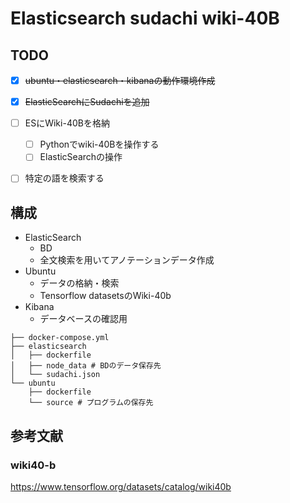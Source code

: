 # Elasticsearch sudachi wiki-40B

## TODO
* [x] ~~ubuntu・elasticsearch・kibanaの動作環境作成~~
* [x] ~~ElasticSearchにSudachiを追加~~
* [ ] ESにWiki-40Bを格納
  * [ ] Pythonでwiki-40Bを操作する
  * [ ] ElasticSearchの操作
* [ ] 特定の語を検索する


## 構成
* ElasticSearch
  * BD
  * 全文検索を用いてアノテーションデータ作成
* Ubuntu
  * データの格納・検索
  * Tensorflow datasetsのWiki-40b
* Kibana
  * データベースの確認用

```
├── docker-compose.yml
├── elasticsearch
│   ├── dockerfile
│   ├── node_data # BDのデータ保存先
│   └── sudachi.json
└── ubuntu
    ├── dockerfile
    └── source # プログラムの保存先
```

## 参考文献
### wiki40-b
https://www.tensorflow.org/datasets/catalog/wiki40b
